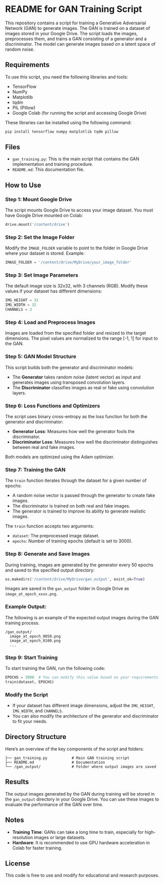 # README for GAN Training Script

This repository contains a script for training a Generative Adversarial Network (GAN) to generate images. The GAN is trained on a dataset of images stored in your Google Drive. The script loads the images, preprocesses them, and trains a GAN consisting of a generator and a discriminator. The model can generate images based on a latent space of random noise.

## Requirements

To use this script, you need the following libraries and tools:

- TensorFlow
- NumPy
- Matplotlib
- tqdm
- PIL (Pillow)
- Google Colab (for running the script and accessing Google Drive)

These libraries can be installed using the following command:
```bash
pip install tensorflow numpy matplotlib tqdm pillow
```

## Files

- `gan_training.py`: This is the main script that contains the GAN implementation and training procedure.
- `README.md`: This documentation file.

## How to Use

### Step 1: Mount Google Drive
The script mounts Google Drive to access your image dataset. You must have Google Drive mounted on Colab:
```python
drive.mount('/content/drive')
```

### Step 2: Set the Image Folder
Modify the `IMAGE_FOLDER` variable to point to the folder in Google Drive where your dataset is stored. Example:
```python
IMAGE_FOLDER = '/content/drive/MyDrive/your_image_folder'
```

### Step 3: Set Image Parameters
The default image size is 32x32, with 3 channels (RGB). Modify these values if your dataset has different dimensions:
```python
IMG_HEIGHT = 32
IMG_WIDTH = 32
CHANNELS = 3
```

### Step 4: Load and Preprocess Images
Images are loaded from the specified folder and resized to the target dimensions. The pixel values are normalized to the range [-1, 1] for input to the GAN.

### Step 5: GAN Model Structure
This script builds both the generator and discriminator models:
- The **Generator** takes random noise (latent vector) as input and generates images using transposed convolution layers.
- The **Discriminator** classifies images as real or fake using convolution layers.

### Step 6: Loss Functions and Optimizers
The script uses binary cross-entropy as the loss function for both the generator and discriminator:
- **Generator Loss**: Measures how well the generator fools the discriminator.
- **Discriminator Loss**: Measures how well the discriminator distinguishes between real and fake images.

Both models are optimized using the Adam optimizer.

### Step 7: Training the GAN
The `train` function iterates through the dataset for a given number of epochs:
- A random noise vector is passed through the generator to create fake images.
- The discriminator is trained on both real and fake images.
- The generator is trained to improve its ability to generate realistic images.

The `train` function accepts two arguments:
- `dataset`: The preprocessed image dataset.
- `epochs`: Number of training epochs (default is set to 3000).

### Step 8: Generate and Save Images
During training, images are generated by the generator every 50 epochs and saved to the specified output directory:
```python
os.makedirs('/content/drive/MyDrive/gan_output', exist_ok=True)
```

Images are saved in the `gan_output` folder in Google Drive as `image_at_epoch_xxxx.png`.

### Example Output:
The following is an example of the expected output images during the GAN training process.

```
/gan_output/
  image_at_epoch_0050.png
  image_at_epoch_0100.png
  ...
```

### Step 9: Start Training
To start training the GAN, run the following code:
```python
EPOCHS = 3000  # You can modify this value based on your requirements
train(dataset, EPOCHS)
```

### Modify the Script
- If your dataset has different image dimensions, adjust the `IMG_HEIGHT`, `IMG_WIDTH`, and `CHANNELS`.
- You can also modify the architecture of the generator and discriminator to fit your needs.

## Directory Structure

Here’s an overview of the key components of the script and folders:

```
├── gan_training.py           # Main GAN training script
├── README.md                 # Documentation
└── /gan_output/              # Folder where output images are saved
```

## Results

The output images generated by the GAN during training will be stored in the `gan_output` directory in your Google Drive. You can use these images to evaluate the performance of the GAN over time.

## Notes

- **Training Time**: GANs can take a long time to train, especially for high-resolution images or large datasets.
- **Hardware**: It is recommended to use GPU hardware acceleration in Colab for faster training.

## License

This code is free to use and modify for educational and research purposes.
